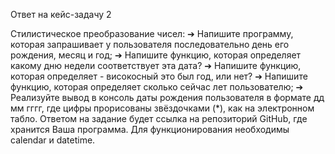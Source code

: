 Ответ на кейс-задачу 2

Стилистическое преобразование чисел:
➔	Напишите программу, которая запрашивает у пользователя последовательно день его рождения, месяц и год;
➔	Напишите функцию, которая определяет какому дню недели соответствует эта дата?
➔	Напишите функцию, которая определяет - високосный это был год, или нет?
➔	Напишите функцию, которая определяет сколько сейчас лет пользователю;
➔	Реализуйте вывод в консоль даты рождения пользователя в формате дд мм гггг, где цифры прорисованы звёздочками (*), как на электронном табло.
Ответом на задание будет ссылка на репозиторий GitHub, где хранится Ваша программа.
Для функционирования необходимы calendar и datetime.
